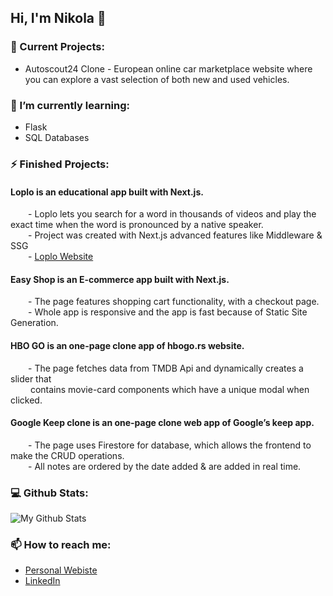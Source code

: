 ## Hi, I'm Nikola 👋


### 🔭 Current Projects:

- Autoscout24 Clone - European online car marketplace website where you can explore a vast selection of both new and used vehicles.

### 🌱 I’m currently learning:

- Flask
- SQL Databases

### ⚡ Finished Projects:

#### Loplo is an educational app built with Next.js.
  - Loplo lets you search for a word in thousands of videos and play the exact time when the word is pronounced by a native speaker.\
  - Project was created with Next.js advanced features like Middleware & SSG \
  - [Loplo Website](https://loplo.com)
  
#### Easy Shop is an E-commerce app built with Next.js.
  - The page features shopping cart functionality, with a checkout page.\
  - Whole app is responsive and the app is fast because of Static Site Generation. 

#### HBO GO is an one-page clone app of hbogo.rs website.
  - The page fetches data from TMDB Api and dynamically creates a slider that \
    contains movie-card components which have a unique modal when clicked.

#### Google Keep clone is an one-page clone web app of Google’s keep app.
  - The page uses Firestore for database, which allows the frontend to make the CRUD operations.\
  - All notes are ordered by the date added & are added in real time. 

### 💻 Github Stats:
 ![My Github Stats](https://github-readme-stats.vercel.app/api?username=vujic02&&show_icons=true&theme=tokyonight&count_private=true)
 
### 📫 How to reach me:
 - [Personal Webiste](https://nikolavujic.com)
 - [LinkedIn](https://www.linkedin.com/in/nikola-vuji%C4%87/)
